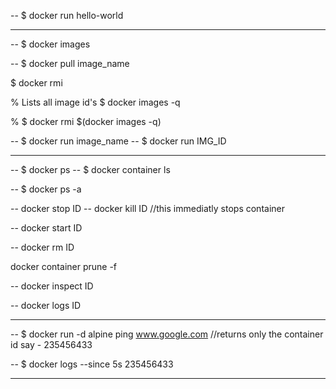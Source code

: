 

<!-- HelloWorld  -->
-- $ docker run hello-world


------------------------------------------------------------------------- 

<!-- Print all images on machine -->
-- $ docker images

<!-- Pulling images from docker hub  -->
-- $ docker pull image_name

<!-- remove one image with id  -->
$ docker rmi <ID>

%  Lists  all image id's
$ docker images -q 

% <!-- remove all images  -->
$ docker rmi $(docker images -q)

<!-- run a container from image -->
-- $ docker run image_name
-- $ docker run IMG_ID

-------------------------------------------------------------------------

<!-- Print all running containers  -->
-- $ docker ps
-- $ docker container ls

<!-- Print all existing(running/non running) containers  -->
-- $ docker ps -a

<!-- stop a container with id=ID -->
-- docker stop ID
-- docker kill ID    //this immediatly stops container

<!-- start a container with id=ID -->
-- docker start ID

<!-- remove a container  -->
-- docker rm ID

<!-- delete all stopped cntainers -->
docker container prune -f

<!-- inspect container -->
-- docker inspect ID

<!-- logs -->
-- docker logs ID

-------------------------------------------------------------------------

<!-- Running container in background using -d flag  (detach mode) -->
-- $ docker run -d alpine ping www.google.com     //returns only the container id say - 235456433

<!-- logs since 5 sec of a detached container with id = 235456433 -->
-- $ docker logs --since 5s 235456433


-------------------------------------------------------------------





